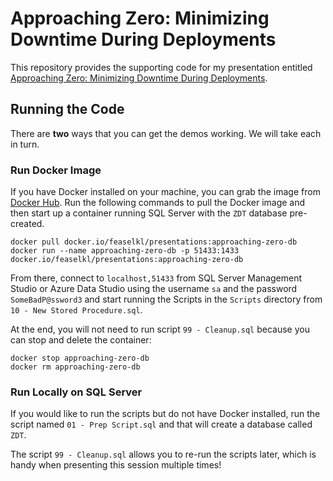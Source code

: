 # Approaching Zero:  Minimizing Downtime During Deployments

This repository provides the supporting code for my presentation entitled [Approaching Zero:  Minimizing Downtime During Deployments](https://www.catallaxyservices.com/presentations/approaching-zero/).

## Running the Code

There are **two** ways that you can get the demos working.  We will take each in turn.

### Run Docker Image

If you have Docker installed on your machine, you can grab the image from [Docker Hub](https://hub.docker.com/repository/docker/feaselkl/presentations).  Run the following commands to pull the Docker image and then start up a container running SQL Server with the `ZDT` database pre-created.

```
docker pull docker.io/feaselkl/presentations:approaching-zero-db
docker run --name approaching-zero-db -p 51433:1433 docker.io/feaselkl/presentations:approaching-zero-db
```

From there, connect to `localhost,51433` from SQL Server Management Studio or Azure Data Studio using the username `sa` and the password `SomeBadP@ssword3` and start running the Scripts in the `Scripts` directory from `10 - New Stored Procedure.sql`.

At the end, you will not need to run script `99 - Cleanup.sql` because you can stop and delete the container:

```
docker stop approaching-zero-db
docker rm approaching-zero-db
```

### Run Locally on SQL Server

If you would like to run the scripts but do not have Docker installed, run the script named `01 - Prep Script.sql` and that will create a database called `ZDT`.

The script `99 - Cleanup.sql` allows you to re-run the scripts later, which is handy when presenting this session multiple times!